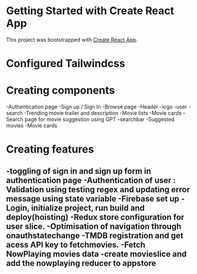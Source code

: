 # Getting Started with Create React App

This project was bootstrapped with [Create React App](https://github.com/facebook/create-react-app).

# Configured Tailwindcss

# Creating components
  -Authentication page
     -Sign up / Sign In
  -Browse page
      -Header
         -logo
         -user
         -search
      -Trending movie trailer and description
      -Movie lists
        -Movie cards
  -Search page for movie suggestion using GPT
     -searchbar
     -Suggested movies
       -Movie cards

# Creating features
  -toggling of sign in and sign up form in authentication page
  -Authentication of user : Validation using testing regex and updating error message using state variable
  -Firebase set up - Login, initialize project, run build and deploy(hoisting)
  -Redux store configuration for user slice.
  -Optimisation of navigation through onauthstatechange
  -TMDB registration and get acess API key to fetchmovies.
  -Fetch NowPlaying movies data 
  -create movieslice and add the nowplaying reducer to appstore
  -